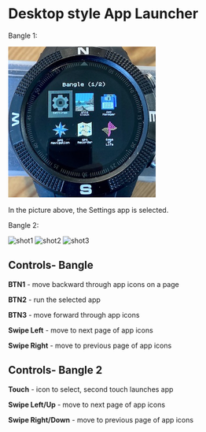 # Desktop style App Launcher

Bangle 1:

![](screenshot.jpg)

In the picture above, the Settings app is selected.

Bangle 2:

![shot1](https://user-images.githubusercontent.com/89286474/146471756-ec6d16de-6916-4fde-b991-ba88c2c8fa1a.png)
![shot2](https://user-images.githubusercontent.com/89286474/146471758-3a9fce80-e047-4c7a-829a-e780c764b921.png)
![shot3](https://user-images.githubusercontent.com/89286474/146471760-5497fd1b-8e82-4fd5-a4e3-4734701a7dbd.png)


## Controls- Bangle

**BTN1** - move backward through app icons on a page

**BTN2** - run the selected app

**BTN3** - move forward through app icons

**Swipe Left** -  move to next page of app icons

**Swipe Right** - move to previous page of app icons

## Controls- Bangle 2

**Touch** - icon to select, second touch launches app

**Swipe Left/Up** -  move to next page of app icons

**Swipe Right/Down** - move to previous page of app icons
